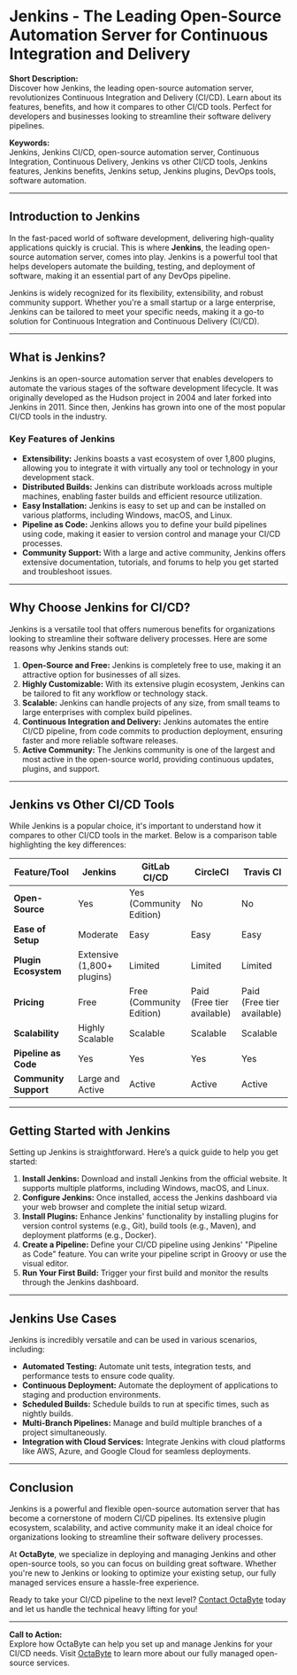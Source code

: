 # Jenkins - The Leading Open-Source Automation Server for Continuous Integration and Delivery

**Short Description:**  
Discover how Jenkins, the leading open-source automation server, revolutionizes Continuous Integration and Delivery (CI/CD). Learn about its features, benefits, and how it compares to other CI/CD tools. Perfect for developers and businesses looking to streamline their software delivery pipelines.

**Keywords:**  
Jenkins, Jenkins CI/CD, open-source automation server, Continuous Integration, Continuous Delivery, Jenkins vs other CI/CD tools, Jenkins features, Jenkins benefits, Jenkins setup, Jenkins plugins, DevOps tools, software automation.

---

## Introduction to Jenkins

In the fast-paced world of software development, delivering high-quality applications quickly is crucial. This is where **Jenkins**, the leading open-source automation server, comes into play. Jenkins is a powerful tool that helps developers automate the building, testing, and deployment of software, making it an essential part of any DevOps pipeline.

Jenkins is widely recognized for its flexibility, extensibility, and robust community support. Whether you're a small startup or a large enterprise, Jenkins can be tailored to meet your specific needs, making it a go-to solution for Continuous Integration and Continuous Delivery (CI/CD).

---

## What is Jenkins?

Jenkins is an open-source automation server that enables developers to automate the various stages of the software development lifecycle. It was originally developed as the Hudson project in 2004 and later forked into Jenkins in 2011. Since then, Jenkins has grown into one of the most popular CI/CD tools in the industry.

### Key Features of Jenkins

- **Extensibility:** Jenkins boasts a vast ecosystem of over 1,800 plugins, allowing you to integrate it with virtually any tool or technology in your development stack.
- **Distributed Builds:** Jenkins can distribute workloads across multiple machines, enabling faster builds and efficient resource utilization.
- **Easy Installation:** Jenkins is easy to set up and can be installed on various platforms, including Windows, macOS, and Linux.
- **Pipeline as Code:** Jenkins allows you to define your build pipelines using code, making it easier to version control and manage your CI/CD processes.
- **Community Support:** With a large and active community, Jenkins offers extensive documentation, tutorials, and forums to help you get started and troubleshoot issues.

---

## Why Choose Jenkins for CI/CD?

Jenkins is a versatile tool that offers numerous benefits for organizations looking to streamline their software delivery processes. Here are some reasons why Jenkins stands out:

1. **Open-Source and Free:** Jenkins is completely free to use, making it an attractive option for businesses of all sizes.
2. **Highly Customizable:** With its extensive plugin ecosystem, Jenkins can be tailored to fit any workflow or technology stack.
3. **Scalable:** Jenkins can handle projects of any size, from small teams to large enterprises with complex build pipelines.
4. **Continuous Integration and Delivery:** Jenkins automates the entire CI/CD pipeline, from code commits to production deployment, ensuring faster and more reliable software releases.
5. **Active Community:** The Jenkins community is one of the largest and most active in the open-source world, providing continuous updates, plugins, and support.

---

## Jenkins vs Other CI/CD Tools

While Jenkins is a popular choice, it's important to understand how it compares to other CI/CD tools in the market. Below is a comparison table highlighting the key differences:

| Feature/Tool          | Jenkins                          | GitLab CI/CD                  | CircleCI                     | Travis CI                    |
|-----------------------|----------------------------------|-------------------------------|------------------------------|------------------------------|
| **Open-Source**       | Yes                              | Yes (Community Edition)       | No                           | No                           |
| **Ease of Setup**     | Moderate                         | Easy                          | Easy                         | Easy                         |
| **Plugin Ecosystem**  | Extensive (1,800+ plugins)       | Limited                       | Limited                      | Limited                      |
| **Pricing**           | Free                             | Free (Community Edition)      | Paid (Free tier available)   | Paid (Free tier available)   |
| **Scalability**       | Highly Scalable                  | Scalable                      | Scalable                     | Scalable                     |
| **Pipeline as Code**  | Yes                              | Yes                           | Yes                          | Yes                          |
| **Community Support** | Large and Active                 | Active                        | Active                       | Active                       |

---

## Getting Started with Jenkins

Setting up Jenkins is straightforward. Here’s a quick guide to help you get started:

1. **Install Jenkins:** Download and install Jenkins from the official website. It supports multiple platforms, including Windows, macOS, and Linux.
2. **Configure Jenkins:** Once installed, access the Jenkins dashboard via your web browser and complete the initial setup wizard.
3. **Install Plugins:** Enhance Jenkins' functionality by installing plugins for version control systems (e.g., Git), build tools (e.g., Maven), and deployment platforms (e.g., Docker).
4. **Create a Pipeline:** Define your CI/CD pipeline using Jenkins' "Pipeline as Code" feature. You can write your pipeline script in Groovy or use the visual editor.
5. **Run Your First Build:** Trigger your first build and monitor the results through the Jenkins dashboard.

---

## Jenkins Use Cases

Jenkins is incredibly versatile and can be used in various scenarios, including:

- **Automated Testing:** Automate unit tests, integration tests, and performance tests to ensure code quality.
- **Continuous Deployment:** Automate the deployment of applications to staging and production environments.
- **Scheduled Builds:** Schedule builds to run at specific times, such as nightly builds.
- **Multi-Branch Pipelines:** Manage and build multiple branches of a project simultaneously.
- **Integration with Cloud Services:** Integrate Jenkins with cloud platforms like AWS, Azure, and Google Cloud for seamless deployments.

---

## Conclusion

Jenkins is a powerful and flexible open-source automation server that has become a cornerstone of modern CI/CD pipelines. Its extensive plugin ecosystem, scalability, and active community make it an ideal choice for organizations looking to streamline their software delivery processes.

At **OctaByte**, we specialize in deploying and managing Jenkins and other open-source tools, so you can focus on building great software. Whether you're new to Jenkins or looking to optimize your existing setup, our fully managed services ensure a hassle-free experience.

Ready to take your CI/CD pipeline to the next level? [Contact OctaByte](https://octabyte.io) today and let us handle the technical heavy lifting for you!

---

**Call to Action:**  
Explore how OctaByte can help you set up and manage Jenkins for your CI/CD needs. Visit [OctaByte](https://octabyte.io) to learn more about our fully managed open-source services.
